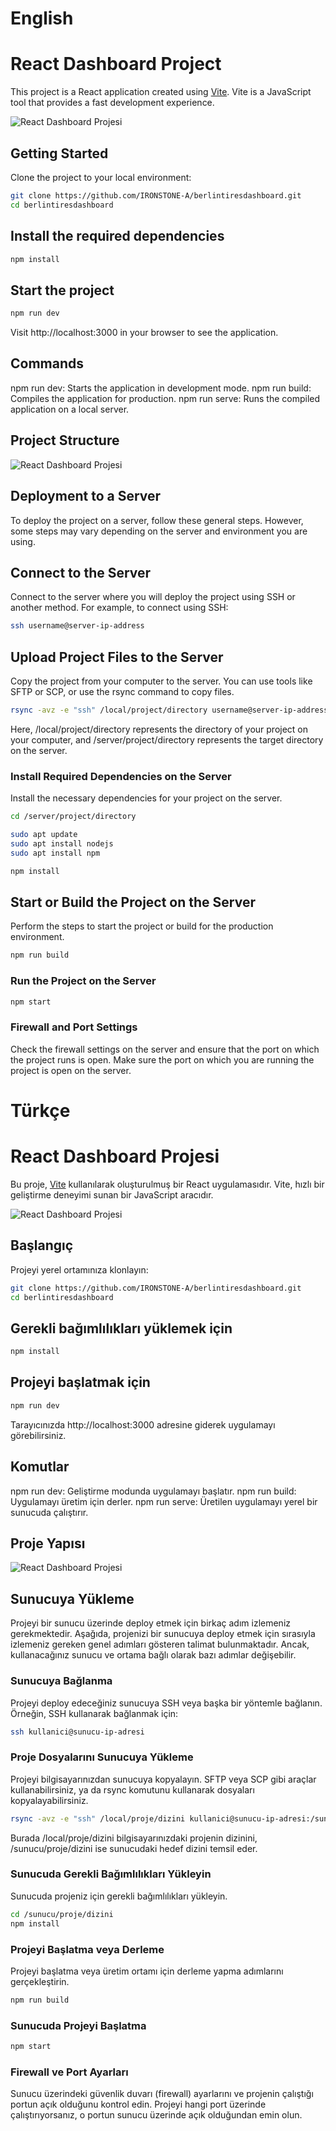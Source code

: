 # English

# React Dashboard Project

This project is a React application created using [Vite](https://vitejs.dev/). Vite is a JavaScript tool that provides a fast development experience.

![React Dashboard Projesi](./src/assets/berlintiresDashbord.gif)

## Getting Started

Clone the project to your local environment:

```bash
git clone https://github.com/IRONSTONE-A/berlintiresdashboard.git
cd berlintiresdashboard
```

## Install the required dependencies

```bash
npm install
```

## Start the project

```bash
npm run dev
```

Visit http://localhost:3000 in your browser to see the application.

## Commands

npm run dev: Starts the application in development mode.
npm run build: Compiles the application for production.
npm run serve: Runs the compiled application on a local server.

## Project Structure

![React Dashboard Projesi](./src/assets/DashboardStructure.svg)

## Deployment to a Server

To deploy the project on a server, follow these general steps. However, some steps may vary depending on the server and environment you are using.

## Connect to the Server

Connect to the server where you will deploy the project using SSH or another method. For example, to connect using SSH:

```bash
ssh username@server-ip-address
```

## Upload Project Files to the Server

Copy the project from your computer to the server. You can use tools like SFTP or SCP, or use the rsync command to copy files.

```bash
rsync -avz -e "ssh" /local/project/directory username@server-ip-address:/server/project/directory
```

Here, /local/project/directory represents the directory of your project on your computer, and /server/project/directory represents the target directory on the server.

### Install Required Dependencies on the Server

Install the necessary dependencies for your project on the server.

```bash
cd /server/project/directory

sudo apt update
sudo apt install nodejs
sudo apt install npm

npm install

```



## Start or Build the Project on the Server

Perform the steps to start the project or build for the production environment.

```bash
npm run build
```

### Run the Project on the Server

```bash
npm start
```

### Firewall and Port Settings

Check the firewall settings on the server and ensure that the port on which the project runs is open. Make sure the port on which you are running the project is open on the server.

# Türkçe 

# React Dashboard Projesi

Bu proje, [Vite](https://vitejs.dev/) kullanılarak oluşturulmuş bir React uygulamasıdır. Vite, hızlı bir geliştirme deneyimi sunan bir JavaScript aracıdır.

![React Dashboard Projesi](./src/assets/berlintiresDashbord.gif)

## Başlangıç

Projeyi yerel ortamınıza klonlayın:

```bash
git clone https://github.com/IRONSTONE-A/berlintiresdashboard.git
cd berlintiresdashboard

```

## Gerekli bağımlılıkları yüklemek için

```bash
npm install
```

## Projeyi başlatmak için

```bash
npm run dev
```

Tarayıcınızda http://localhost:3000 adresine giderek uygulamayı görebilirsiniz.

## Komutlar

npm run dev: Geliştirme modunda uygulamayı başlatır.
npm run build: Uygulamayı üretim için derler.
npm run serve: Üretilen uygulamayı yerel bir sunucuda çalıştırır.

## Proje Yapısı

![React Dashboard Projesi](./src/assets/DashboardStructure.svg)


## Sunucuya Yükleme

 Projeyi bir sunucu üzerinde deploy etmek için  birkaç adım izlemeniz gerekmektedir. Aşağıda, projenizi bir sunucuya deploy etmek için sırasıyla izlemeniz gereken genel adımları gösteren talimat bulunmaktadır. Ancak, kullanacağınız sunucu ve ortama bağlı olarak bazı adımlar değişebilir.

### Sunucuya Bağlanma
Projeyi deploy edeceğiniz sunucuya SSH veya başka bir yöntemle bağlanın. Örneğin, SSH kullanarak bağlanmak için:

```bash
ssh kullanici@sunucu-ip-adresi
```

### Proje Dosyalarını Sunucuya Yükleme
Projeyi bilgisayarınızdan sunucuya kopyalayın. SFTP veya SCP gibi araçlar kullanabilirsiniz, ya da rsync komutunu kullanarak dosyaları kopyalayabilirsiniz.

```bash
rsync -avz -e "ssh" /local/proje/dizini kullanici@sunucu-ip-adresi:/sunucu/proje/dizini
```

Burada /local/proje/dizini bilgisayarınızdaki projenin dizinini, /sunucu/proje/dizini ise sunucudaki hedef dizini temsil eder.

### Sunucuda Gerekli Bağımlılıkları Yükleyin

Sunucuda projeniz için gerekli bağımlılıkları yükleyin. 

```bash
cd /sunucu/proje/dizini
npm install
```

### Projeyi Başlatma veya Derleme

Projeyi başlatma veya üretim ortamı için derleme yapma adımlarını gerçekleştirin. 

```bash
npm run build
```

### Sunucuda Projeyi Başlatma

```bash
npm start
```

### Firewall ve Port Ayarları

Sunucu üzerindeki güvenlik duvarı (firewall) ayarlarını ve projenin çalıştığı portun açık olduğunu kontrol edin. Projeyi hangi port üzerinde çalıştırıyorsanız, o portun sunucu üzerinde açık olduğundan emin olun.